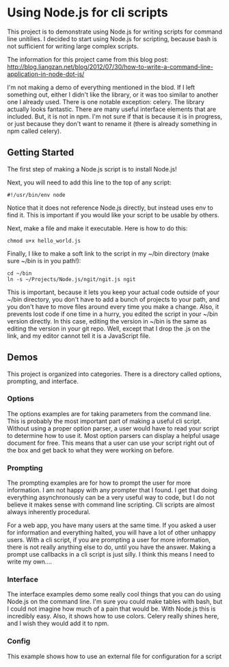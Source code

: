 # Using Node.js for cli scripts

This project is to demonstrate using Node.js for writing scripts for command line unitilies. I decided to start using Node.js for scripting, because bash is not sufficient for writing large complex scripts.

The information for this project came from this blog post: http://blog.liangzan.net/blog/2012/07/30/how-to-write-a-command-line-application-in-node-dot-js/

I'm not making a demo of everything mentioned in the blod. If I left something out, either I didn't like the library, or it was too similar to another one I already used. There is one notable exception: celery. The library actually looks fantastic. There are many useful interface elements that are included. But, it is not in npm. I'm not sure if that is because it is in progress, or just because they don't want to rename it (there is already something in npm called celery).

## Getting Started

The first step of making a Node.js script is to install Node.js!

Next, you will need to add this line to the top of any script:

`#!/usr/bin/env node`

Notice that it does not reference Node.js directly, but instead uses env to find it. This is important if you would like your script to be usable by others.

Next, make a file and make it executable. Here is how to do this:

`chmod u+x hello_world.js`

Finally, I like to make a soft link to the script in my ~/bin directory (make sure ~/bin is in you path!):

```
cd ~/bin
ln -s ~/Projects/Node.js/ngit/ngit.js ngit
```

This is important, because it lets you keep your actual code outside of your ~/bin directory, you don't have to add a bunch of projects to your path, and you don't have to move files around every time you make a change. Also, it prevents lost code if one time in a hurry, you edited the script in your ~/bin version directly. In this case, editing the version in ~/bin is the same as editing the version in your git repo. Well, except that I drop the .js on the link, and my editor cannot tell it is a JavaScript file.

## Demos

This project is organized into categories. There is a directory called options, prompting, and interface.

### Options

The options examples are for taking parameters from the command line. This is probably the most important part of making a useful cli script. Without using a proper option parser, a user would have to read your script to determine how to use it. Most option parsers can display a helpful usage document for free. This means that a user can use your script right out of the box and get back to what they were working on before.

### Prompting

The prompting examples are for how to prompt the user for more information. I am not happy with any prompter that I found. I get that doing everything asynchronously can be a very useful way to code, but I do not believe it makes sense with command line scripting. Cli scripts are almost always inherently procedural.

For a web app, you have many users at the same time. If you asked a user for information and everything halted, you will have a lot of other unhappy users. With a cli script, if you are prompting a user for more information, there is not really anything else to do, until you have the answer. Making a prompt use callbacks in a cli script is just silly. I think this means I need to write my own....

### Interface

The interface examples demo some really cool things that you can do using Node.js on the command line. I'm sure you could make tables with bash, but I could not imagine how much of a pain that would be. With Node.js this is incredibly easy. Also, it shows how to use colors. Celery really shines here, and I wish they would add it to npm.

### Config

This example shows how to use an external file for configuration for a script
